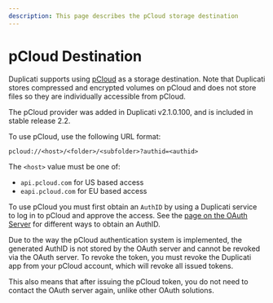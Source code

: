 ```yaml
---
description: This page describes the pCloud storage destination
---
```


# pCloud Destination

Duplicati supports using [pCloud](https://pcloud.com) as a storage destination. Note that Duplicati stores compressed and encrypted volumes on pCloud and does not store files so they are individually accessible from pCloud.

The pCloud provider was added in Duplicati v2.1.0.100, and is included in stable release 2.2.

To use pCloud, use the following URL format:

```
pcloud://<host>/<folder>/<subfolder>?authid=<authid>
```

The `<host>` value must be one of:

* `api.pcloud.com` for US based access
* `eapi.pcloud.com` for EU based access

To use pCloud you must first obtain an `AuthID` by using a Duplicati service to log in to pCloud and approve the access. See the [page on the OAuth Server](../../duplicati-programs/oauth-server.md) for different ways to obtain an AuthID.

Due to the way the pCloud authentication system is implemented, the generated AuthID is not stored by the OAuth server and cannot be revoked via the OAuth server. To revoke the token, you must revoke the Duplicati app from your pCloud account, which will revoke all issued tokens.

This also means that after issuing the pCloud token, you do not need to contact the OAuth server again, unlike other OAuth solutions.
